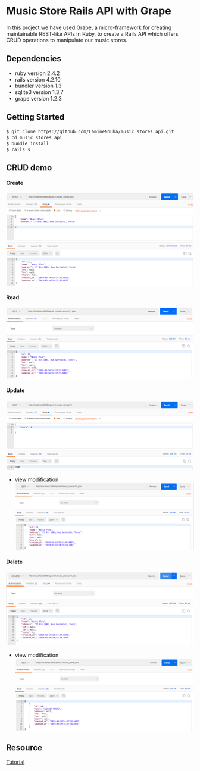 # Music Store Rails API with Grape

In this project we have used Grape, a micro-framework for creating maintainable REST-like APIs in Ruby, to create a Rails API which offers CRUD operations to manipulate our music stores.

## Dependencies
* ruby version 2.4.2
* rails version 4.2.10
* bundler version 1.3
* sqlite3 version 1.3.7
* grape version 1.2.3

## Getting Started
```shell
$ git clone https://github.com/LamineNouha/music_stores_api.git
$ cd music_stores_api
$ bundle install
$ rails s
```

## CRUD demo
#### Create
![create](https://github.com/LamineNouha/music_stores_api/blob/master/demo/sceenshots/post2.png)

#### Read
![read](https://github.com/LamineNouha/music_stores_api/blob/master/demo/sceenshots/read.png)

#### Update
![update](https://github.com/LamineNouha/music_stores_api/blob/master/demo/sceenshots/put.png)

* view modification
![view-update](https://github.com/LamineNouha/music_stores_api/blob/master/demo/sceenshots/get_after_put.png)

#### Delete
![delete](https://github.com/LamineNouha/music_stores_api/blob/master/demo/sceenshots/delete.png)
* view modification
![view-delete](https://github.com/LamineNouha/music_stores_api/blob/master/demo/sceenshots/get_after_delete.png)
## Resource
[Tutorial](https://www.alliedcode.com/apis/)
